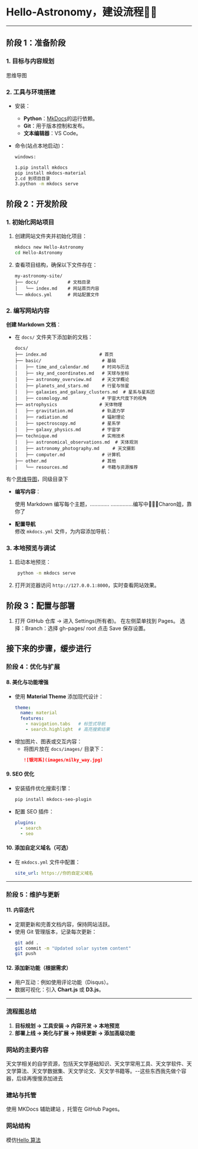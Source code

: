 # Hello-Astronomy，建设流程🌌✨
---

## 阶段 1：准备阶段

### 1. 目标与内容规划

思维导图

### 2. 工具与环境搭建
- 安装：
  - **Python**：[MkDocs](https://www.mkdocs.org)的运行依赖。
  - **Git**：用于版本控制和发布。
  - **文本编辑器**：VS Code。

- 命令(站点本地启动)：
  ``` bash
  windows:
  
  1.pip install mkdocs
  pip install mkdocs-material
  2.cd 到项目目录
  3.python -m mkdocs serve

  ```


## 阶段 2：开发阶段

### 1. 初始化网站项目

1. 创建网站文件夹并初始化项目：
   ```bash
   mkdocs new Hello-Astronomy
   cd Hello-Astronomy
   ```
2. 查看项目结构，确保以下文件存在：
   ```
   my-astronomy-site/
   ├── docs/           # 文档目录
   │   └── index.md    # 网站首页内容
   └── mkdocs.yml      # 网站配置文件
   ```

### 2. 编写网站内容
**创建 Markdown 文档**：
  - 在 `docs/` 文件夹下添加新的文档：

    ```
    docs/  
    ├── index.md                    # 首页  
    ├── basic/                       # 基础  
    │   ├── time_and_calendar.md     # 时间与历法  
    │   ├── sky_and_coordinates.md   # 天球与坐标  
    │   ├── astronomy_overview.md    # 天文学概论  
    │   ├── planets_and_stars.md     # 行星与恒星  
    │   ├── galaxies_and_galaxy_clusters.md  # 星系与星系团  
    │   ├── cosmology.md             # 宇宙大尺度下的视角  
    ├── astrophysics                # 天体物理  
    │   ├── gravitation.md           # 轨道力学  
    │   ├── radiation.md             # 辐射理论  
    │   ├── spectroscopy.md          # 星系学  
    │   ├── galaxy_physics.md        # 宇宙学    
    ├── technique.md                 # 实用技术  
    │   ├── astronomical_observations.md  # 天体观测  
    │   ├── astronomy_photography.md     # 天文摄影   
    │   ├── computer.md              # 计算机  
    ├── other.md                     # 其他   
    │   └── resources.md             # 书籍与资源推荐  
    ```
   有个[思维导图](Hello-Astronomy.xmind)，同级目录下


- **编写内容**： 

  使用 Markdown 编写每个主题，.............
  ...............编写中🤣🤣🤣Charon姐，靠你了
  
- **配置导航**  
修改 `mkdocs.yml` 文件，为内容添加导航：

### 3. 本地预览与调试
1. 启动本地预览：
   ```bash
    python -m mkdocs serve
   ```
2. 打开浏览器访问 `http://127.0.0.1:8000`，实时查看网站效果。


## 阶段 3：配置与部署  

1. 打开 GitHub 仓库 → 进入 Settings(所有者)。
   在左侧菜单找到 Pages。
   选择：Branch：选择 gh-pages/ root
   点击 Save 保存设置。




接下来的步骤，缓步进行
---



### 阶段 4：优化与扩展
#### **8. 美化与功能增强**
- 使用 **Material Theme** 添加现代设计：
  ```yaml
  theme:
    name: material
    features:
      - navigation.tabs   # 标签式导航
      - search.highlight  # 高亮搜索结果
  ```
- 增加图片、图表或交互内容：
  - 将图片放在 `docs/images/` 目录下：
    ```markdown
    ![银河系](images/milky_way.jpg)
    ```

#### **9. SEO 优化**
- 安装插件优化搜索引擎：
  ```bash
  pip install mkdocs-seo-plugin
  ```
- 配置 SEO 插件：
  ```yaml
  plugins:
    - search
    - seo
  ```

#### **10. 添加自定义域名（可选）**
- 在 `mkdocs.yml` 文件中配置：
  ```yaml
  site_url: https://你的自定义域名
  ```

---

### **阶段 5：维护与更新**
#### **11. 内容迭代**
- 定期更新和完善文档内容，保持网站活跃。
- 使用 Git 管理版本，记录每次更新：
  ```bash
  git add .
  git commit -m "Updated solar system content"
  git push
  ```

#### **12. 添加新功能（根据需求）**
- 用户互动：例如使用评论功能（Disqus）。
- 数据可视化：引入 **Chart.js** 或 **D3.js**。

---

### **流程图总结**
1. **目标规划 → 工具安装 → 内容开发 → 本地预览**  
2. **部署上线 → 美化与扩展 → 持续更新 → 添加高级功能**





### 网站的主要内容
天文学相关的自学资源，包括天文学基础知识、天文学常用工具、天文学软件、天文学算法、天文学数据集、天文学论文、天文学书籍等。--这些东西我先做个容器，后续再慢慢添加进去

### 建站与托管
使用 MKDocs 辅助建站 ，托管在 GitHub Pages。

### 网站结构
模仿[Hello 算法](https://www.hello-algo.com/)













